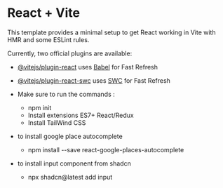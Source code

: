# React + Vite

This template provides a minimal setup to get React working in Vite with HMR and some ESLint rules.

Currently, two official plugins are available:

- [@vitejs/plugin-react](https://github.com/vitejs/vite-plugin-react/blob/main/packages/plugin-react/README.md) uses [Babel](https://babeljs.io/) for Fast Refresh
- [@vitejs/plugin-react-swc](https://github.com/vitejs/vite-plugin-react-swc) uses [SWC](https://swc.rs/) for Fast Refresh


- Make sure to run the commands : 
    - npm init
    - Install extensions ES7+ React/Redux
    - Install TailWind CSS

- to install google place autocomplete
    - npm install --save react-google-places-autocomplete

- to install input component from shadcn
    - npx shadcn@latest add input
